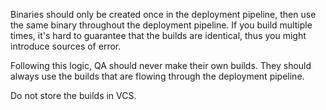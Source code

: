 Binaries should only be created once in the deployment pipeline, then use the same binary throughout the deployment pipeline. If you build multiple times, it's hard to guarantee that the builds are identical, thus you might introduce sources of error.

Following this logic, QA should never make their own builds. They should always use the builds that are flowing through the deployment pipeline.

Do not store the builds in VCS.
